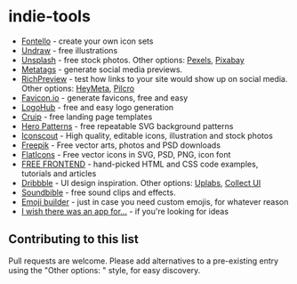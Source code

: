 # indie-tools

- [Fontello](http://fontello.com) - create your own icon sets
- [Undraw](https://undraw.co) - free illustrations
- [Unsplash](https://unsplash.com) - free stock photos. Other options: [Pexels](https://www.pexels.com), [Pixabay](https://pixabay.com)
- [Metatags](https://metatags.io/) - generate social media previews.
- [RichPreview](https://richpreview.com) - test how links to your site would show up on social media. Other options: [HeyMeta](https://www.heymeta.com/), [Pilcro](https://social.pilcro.com/)
- [Favicon.io](https://favicon.io/) - generate favicons, free and easy
- [LogoHub](https://logohub.io) - free and easy logo generation
- [Cruip](http://cruip.com) - free landing page templates
- [Hero Patterns](https://www.heropatterns.com/) - free repeatable SVG background patterns
- [Iconscout](https://iconscout.com) - High quality, editable icons, illustration and stock photos
- [Freepik](https://freepik.com) - Free vector arts, photos and PSD downloads
- [FlatIcons](https://flaticon.com) - Free vector icons in SVG, PSD, PNG, icon font
- [FREE FRONTEND](https://freefrontend.com/) - hand-picked HTML and CSS code examples, tutorials and articles
- [Dribbble](https://dribbble.com/) - UI design inspiration. Other options: [Uplabs](https://www.uplabs.com/), [Collect UI](http://collectui.com/)
- [Soundbible](http://soundbible.com/) - free sound clips and effects.
- [Emoji builder](http://phlntn.com/emojibuilder/) - just in case you need custom emojis, for whatever reason
- [I wish there was an app for...](https://iwishtherewasanappfor.com) - if you're looking for ideas


## Contributing to this list
Pull requests are welcome. Please add alternatives to a pre-existing entry using the "Other options: " style, for easy discovery.
